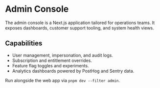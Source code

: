 # Admin Console

The admin console is a Next.js application tailored for operations teams. It exposes dashboards, customer support tooling, and system health views.

## Capabilities

- User management, impersonation, and audit logs.
- Subscription and entitlement overrides.
- Feature flag toggles and experiments.
- Analytics dashboards powered by PostHog and Sentry data.

Run alongside the web app via `pnpm dev --filter admin`.
